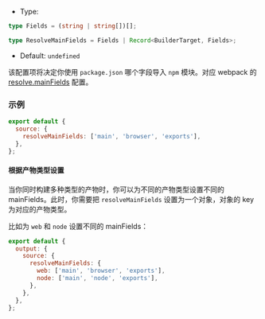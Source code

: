 - Type:

```ts
type Fields = (string | string[])[];

type ResolveMainFields = Fields | Record<BuilderTarget, Fields>;
```

- Default: `undefined`

该配置项将决定你使用 `package.json` 哪个字段导入 `npm` 模块。对应 webpack 的 [resolve.mainFields](https://webpack.js.org/configuration/resolve/#resolvemainfields) 配置。

### 示例

```js
export default {
  source: {
    resolveMainFields: ['main', 'browser', 'exports'],
  },
};
```

#### 根据产物类型设置

当你同时构建多种类型的产物时，你可以为不同的产物类型设置不同的 mainFields。此时，你需要把 `resolveMainFields` 设置为一个对象，对象的 key 为对应的产物类型。

比如为 `web` 和 `node` 设置不同的 mainFields：

```js
export default {
  output: {
    source: {
      resolveMainFields: {
        web: ['main', 'browser', 'exports'],
        node: ['main', 'node', 'exports'],
      },
    },
  },
};
```
